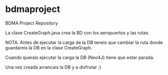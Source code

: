# bdmaproject
BDMA Project Repository

La clase CreateGraph.java crea la BD con los aeropuertos y las rutas.

NOTA: Antes de ejecutar la carga de la DB teneis que cambiar la ruta donde guardareis la DB en la clase CreateGraph.

Cuando querais ejecutar la carga la DB (Neo4J) tiene que estar parada.

Una vez creada arrancais la DB y a disfrutar ;)